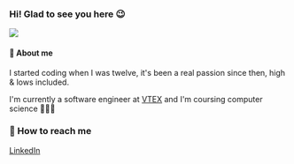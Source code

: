 ### Hi! Glad to see you here 😉
<img src="https://github.com/lcrmj/lcrmj/blob/master/23wE.gif?raw=true"></img>

#### 🔎 About me
I started coding when I was twelve, it's been a real passion since then, high & lows included.

I'm currently a software engineer at [VTEX](https://vtex.com/) and I'm coursing computer science 👨🏻‍💻

### 📱 How to reach me
[LinkedIn](https://www.linkedin.com/in/lcrmj/)

<!--
**lcrmj/lcrmj** is a ✨ _special_ ✨ repository because its `README.md` (this file) appears on your GitHub profile.

Here are some ideas to get you started:

- 🔭 I’m currently working on ...
- 🌱 I’m currently learning ...
- 👯 I’m looking to collaborate on ...
- 🤔 I’m looking for help with ...
- 💬 Ask me about ...
- 📫 How to reach me: ...
- 😄 Pronouns: ...
- ⚡ Fun fact: ...
-->
